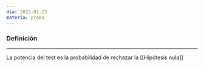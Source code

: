 ```yaml
---
dia: 2023-01-23
materia: proba
---
```

### Definición
---
La potencia del test es la probabilidad de rechazar la [[Hipótesis nula]]